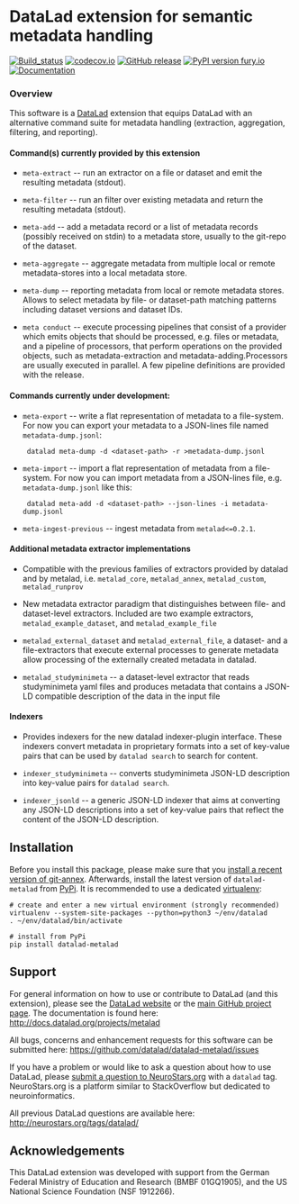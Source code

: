 # DataLad extension for semantic metadata handling

[![Build_status](https://ci.appveyor.com/api/projects/status/hlwg6yi008mbmr1m?svg=true)](https://ci.appveyor.com/project/mih/datalad-metalad) [![codecov.io](https://codecov.io/github/datalad/datalad-metalad/coverage.svg?branch=master)](https://codecov.io/github/datalad/datalad-metalad?branch=master) [![GitHub release](https://img.shields.io/github/release/datalad/datalad-metalad.svg)](https://GitHub.com/datalad/datalad-metalad/releases/) [![PyPI version fury.io](https://badge.fury.io/py/datalad-metalad.svg)](https://pypi.python.org/pypi/datalad-metalad/) [![Documentation](https://readthedocs.org/projects/datalad-metalad/badge/?version=latest)](http://docs.datalad.org/projects/metalad/en/latest)


### Overview

This software is a [DataLad](http://datalad.org) extension that equips DataLad
with an alternative command suite for metadata handling (extraction, aggregation,
filtering, and reporting).


#### Command(s) currently provided by this extension

- `meta-extract` -- run an extractor on a file or dataset and emit the 
resulting metadata (stdout).

- `meta-filter` -- run an filter over existing metadata and return the
resulting metadata (stdout).

- `meta-add` -- add a metadata record or a list of metadata records
(possibly received on stdin) to a metadata store, usually to the git-repo of the dataset.

- `meta-aggregate` -- aggregate metadata from multiple local or remote
metadata-stores into a local metadata store.

- `meta-dump` -- reporting metadata from local or remote metadata stores. Allows
to select metadata by file- or dataset-path matching patterns including
dataset versions and dataset IDs. 

- `meta conduct` -- execute processing pipelines that consist of a provider
which emits objects that should be processed, e.g. files or metadata, and
a pipeline of processors, that perform operations on the provided objects,
such as metadata-extraction and metadata-adding.Processors
are usually executed in parallel. A few pipeline definitions are provided
with the release.

#### Commands currently under development:

- `meta-export` -- write a flat representation of metadata to a file-system. For now you
  can export your metadata to a JSON-lines file named `metadata-dump.jsonl`:
    ```
     datalad meta-dump -d <dataset-path> -r >metadata-dump.jsonl
    ```

- `meta-import` -- import a flat representation of metadata from a file-system. For now you 
   can import metadata from a JSON-lines file, e.g.  `metadata-dump.jsonl` like this:
    ```
     datalad meta-add -d <dataset-path> --json-lines -i metadata-dump.jsonl
    ```

- `meta-ingest-previous` -- ingest metadata from `metalad<=0.2.1`.


#### Additional metadata extractor implementations

- Compatible with the previous families of extractors provided by datalad
and by metalad, i.e. `metalad_core`, `metalad_annex`, `metalad_custom`, `metalad_runprov`
 
- New metadata extractor paradigm that distinguishes between file- and
dataset-level extractors. Included are two example extractors, `metalad_example_dataset`, 
and `metalad_example_file`

- `metalad_external_dataset` and `metalad_external_file`, a dataset- and a
file-extractors that execute external processes to generate metadata allow
processing of the externally created metadata in datalad.

- `metalad_studyminimeta` -- a dataset-level extractor that reads studyminimeta yaml
files and produces metadata that contains a JSON-LD compatible description of the 
data in the input file



#### Indexers

- Provides indexers for the new datalad indexer-plugin interface. These indexers
convert metadata in proprietary formats into a set of key-value pairs that can
be used by `datalad search` to search for content.

- `indexer_studyminimeta` -- converts studyminimeta JSON-LD description into
key-value pairs for `datalad search`.

- `indexer_jsonld` -- a generic JSON-LD indexer that aims at converting any 
JSON-LD descriptions into a set of key-value pairs that reflect the content of the
JSON-LD description.


## Installation

Before you install this package, please make sure that you [install a recent
version of git-annex](https://git-annex.branchable.com/install).  Afterwards,
install the latest version of `datalad-metalad` from
[PyPi](https://pypi.org/project/datalad-metalad). It is recommended to use
a dedicated [virtualenv](https://virtualenv.pypa.io):

    # create and enter a new virtual environment (strongly recommended)
    virtualenv --system-site-packages --python=python3 ~/env/datalad
    . ~/env/datalad/bin/activate

    # install from PyPi
    pip install datalad-metalad


## Support

For general information on how to use or contribute to DataLad (and this
extension), please see the [DataLad website](http://datalad.org) or the
[main GitHub project page](http://datalad.org). The documentation is found
here: http://docs.datalad.org/projects/metalad

All bugs, concerns and enhancement requests for this software can be submitted here:
https://github.com/datalad/datalad-metalad/issues

If you have a problem or would like to ask a question about how to use DataLad,
please [submit a question to
NeuroStars.org](https://neurostars.org/tags/datalad) with a ``datalad`` tag.
NeuroStars.org is a platform similar to StackOverflow but dedicated to
neuroinformatics.

All previous DataLad questions are available here:
http://neurostars.org/tags/datalad/

## Acknowledgements

This DataLad extension was developed with support from the German Federal
Ministry of Education and Research (BMBF 01GQ1905), and the US National Science
Foundation (NSF 1912266).
